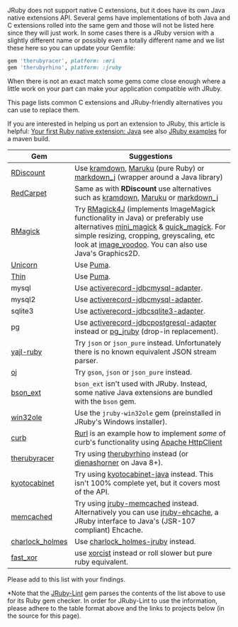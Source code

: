JRuby does not support native C extensions, but it does have its own Java native extensions API.  Several gems have implementations of both Java and C extensions rolled into the same gem and those will not be listed here since they will just work.  In some cases there is a JRuby version with a slightly different name or possibly even a totally different name and we list these here so you can update your Gemfile:

```ruby
gem 'therubyracer', platform: :mri
gem 'therubyrhino', platform: :jruby
```

When there is not an exact match some gems come close enough where a little work on your part can make your application compatible with JRuby.

This page lists common C extensions and JRuby-friendly alternatives you can use to replace them.

If you are interested in helping us port an extension to JRuby, this article is helpful: [Your first Ruby native extension: Java](https://blog.jcoglan.com/2012/08/02/your-first-ruby-native-extension-java/) see also [JRuby examples](https://github.com/jruby/jruby-examples) for a maven build.

<!-- suggestions start -->
| Gem | Suggestions |
|-----|-------------|
|[RDiscount][]|Use [kramdown][], [Maruku][] (pure Ruby) or [markdown_j][] (wrapper around a Java library)|
|[RedCarpet][]|Same as with **RDiscount** use alternatives such as [kramdown][], [Maruku][] or [markdown_j][]|
|[RMagick][]|Try [RMagick4J][] (implements ImageMagick functionality in Java) or preferably use alternatives [mini_magick][] & [quick_magick][]. For simple resizing, cropping, greyscaling, etc look at [image_voodoo][]. You can also use Java's Graphics2D.|
|[Unicorn][]| Use [Puma][].|
|[Thin][]| Use [Puma][].|
|mysql|Use [activerecord-jdbcmysql-adapter][].|
|mysql2|Use [activerecord-jdbcmysql-adapter][].|
|sqlite3|Use [activerecord-jdbcsqlite3-adapter][].|
|pg|Use [activerecord-jdbcpostgresql-adapter][] instead or [pg_jruby][] (drop-in replacement).|
|[yajl-ruby][]|Try `json` or `json_pure` instead. Unfortunately there is no known equivalent JSON stream parser.|
|[oj][]|Try `gson`, `json` or `json_pure` instead.|
|[bson_ext][]|`bson_ext` isn't used with JRuby. Instead, some native Java extensions are bundled with the `bson` gem.|
|[win32ole][]|Use the `jruby-win32ole` gem (preinstalled in JRuby's Windows installer).|
|[curb][]|[Rurl][] is an example how to implement _some_ of curb's functionality using [Apache HttpClient][]|
|[therubyracer][]|Try using [therubyrhino][] instead (or [dienashorner][] on Java 8+).|
|[kyotocabinet][]|Try using [kyotocabinet-java][] instead. This isn't 100% complete yet, but it covers most of the API.|
|[memcached][]|Try using [jruby-memcached][] instead. Alternatively you can use [jruby-ehcache][], a JRuby interface to Java's (JSR-107 compliant) Ehcache.|
|[charlock_holmes][]|Use [charlock_holmes-jruby][] instead.|
|[fast_xor][]|use [xorcist][] instead or roll slower but pure ruby equivalent.|
<!-- suggestions end -->

Please add to this list with your findings.

*Note that the [JRuby-Lint][] gem parses the contents of the list above to use for its Ruby gem checker. In order for JRuby-Lint to use the information, please adhere to the table format above and the links to projects below (in the source for this page).

<!-- links start -->
[RDiscount]: http://dafoster.net/projects/rdiscount/
[RedCarpet]: https://github.com/vmg/redcarpet
[kramdown]: https://github.com/gettalong/kramdown
[Maruku]:https://github.com/bhollis/maruku
[markdown_j]: https://github.com/nate/markdown_j
[RMagick]: https://github.com/rmagick/rmagick
[RMagick4J]: https://github.com/Serabe/RMagick4J
[mini_magick]: https://github.com/minimagick/minimagick
[quick_magick]: https://github.com/aseldawy/quick_magick
[image_voodoo]: https://github.com/jruby/image_voodoo
[Unicorn]: http://unicorn.bogomips.org/
[Puma]: http://puma.io/
[Thin]: http://code.macournoyer.com/thin/
[Typhoeus]: https://github.com/dbalatero/typhoeus
[activerecord-jdbc-adapter]: https://github.com/jruby/activerecord-jdbc-adapter
[JRuby-Lint]: https://github.com/jruby/jruby-lint
[Nokogiri]: http://nokogiri.org/
[yajl-ruby]: https://github.com/brianmario/yajl-ruby
[bson_ext]: https://github.com/mongodb/mongo-ruby-driver
[Apache HttpClient]: http://hc.apache.org/httpcomponents-client-ga/
[HttpURLConnection]: http://download.oracle.com/javase/1,5.0/docs/api/java/net/HttpURLConnection.html
[win32ole]: http://www.ruby-doc.org/stdlib/libdoc/win32ole/rdoc/index.html
[Rurl]: https://github.com/rcyrus/Rurl
[curb]: https://github.com/taf2/curb
[therubyracer]: https://github.com/cowboyd/therubyracer
[therubyrhino]: https://github.com/cowboyd/therubyrhino
[dienashorner]: https://github.com/kares/dienashorner
[kyotocabinet]: http://fallabs.com/kyotocabinet/
[kyotocabinet-java]: https://github.com/csw/kyotocabinet-java
[memcached]: https://github.com/evan/memcached
[jruby-memcached]: https://github.com/aurorafeint/jruby-memcached
[jruby-ehcache]: https://github.com/dylanz/ehcache
[oj]: https://github.com/ohler55/oj
[activerecord-jdbcmysql-adapter]: https://rubygems.org/gems/activerecord-jdbcmysql-adapter
[activerecord-jdbcsqlite3-adapter]: https://rubygems.org/gems/activerecord-jdbcsqlite3-adapter
[activerecord-jdbcpostgresql-adapter]: https://rubygems.org/gems/activerecord-jdbcpostgresql-adapter
[pg_jruby]: https://rubygems.org/gems/pg_jruby
[charlock_holmes]: https://github.com/brianmario/charlock_holmes
[charlock_holmes-jruby]: https://github.com/siuying/charlock_holmes-jruby
[fast_xor]: https://github.com/CodeMonkeySteve/fast_xor
[xorcist]: https://github.com/fny/xorcist
<!-- links start -->